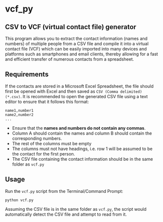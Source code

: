 # vcf_py
## CSV to VCF (virtual contact file) generator

This program allows you to extract the contact information (names and numbers) of multiple people from a CSV file and compile it into a virtual contact file (VCF) which can be easily imported into many devices and platforms such as smartphones and email clients, thereby allowing for a fast and efficient transfer of numerous contacts from a spreadsheet.

## Requirements
If the contacts are stored in a Microsoft Excel Spreadsheet, the file should first be opened with Excel and then saved as `CSV (Comma delimited) (*.csv)`. It is recommended to open the generated CSV file using a text editor to ensure that it follows this format:
```
name1,number1
name2,number2
...
```
- Ensure that the **names and numbers do not contain any commas**. 
- Column A should contain the names and column B should contain the corresponding numbers.
- The rest of the columns must be empty 
- The columns must not have headings, i.e. row 1 will be assumed to be the contact for the first person.
- The CSV file containing the contact information should be in the same folder as `vcf.py`

## Usage
Run the `vcf.py` script from the Terminal/Command Prompt:
```
python vcf.py
```
Assuming the CSV file is in the same folder as `vcf.py`, the script would automatically detect the CSV file and attempt to read from it.